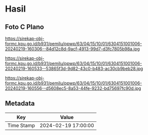 # Hasil

## Foto C Plano

https://sirekap-obj-formc.kpu.go.id/b931/pemilu/ppwp/63/04/15/10/01/6304151001006-20240219-160306--84d12c8d-9acf-4913-99d7-d3fc7805b98a.jpg

https://sirekap-obj-formc.kpu.go.id/b931/pemilu/ppwp/63/04/15/10/01/6304151001006-20240219-160533--53865f3d-9d82-43c0-b483-ac30cb9beb28.jpg

https://sirekap-obj-formc.kpu.go.id/b931/pemilu/ppwp/63/04/15/10/01/6304151001006-20240219-160556--d5608ec5-8a53-44fe-9232-bd75697fc90d.jpg


## Metadata

| Key        | Value               |
| ---------- | ------------------- |
| Time Stamp | 2024-02-19 17:00:00 |




